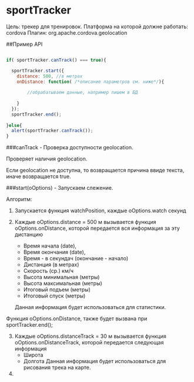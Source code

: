 # sportTracker

Цель: трекер для тренировок.
Платформа на которой должне работать: cordova
Плагин: org.apache.cordova.geolocation

##Пример API

``` javascript

if( sportTracker.canTrack() === true){

  sportTracker.start({
    distance: 500, //в метрах
    onDistance: function( /*описание параметров см. ниже*/){
        
        //обрабатываем данные, например пишем в БД
        
    } 
  });
  sportTracker.end();
  
}else{
  alert(sportTracker.canTrack());
}

```

###canTrack - Проверка доступности geolocation.

Проверяет наличия geolocation.

Если geolocation не доступна, то возвращается причина ввиде текста, иначе возвращается true.

###start(oOptions) - Запускаем слежение.

Алгоритм:
1. Запускается функция watchPosition, каждые oOptions.watch секунд
2. Каждые oOptions.distance = 500 м вызывается функция  oOptions.onDistance, которой передается вся информация за эту дистанцию
     - Время начала (date), 
     - Время окончания (date),
     - Время - в секундач (окончание - начало)
     - Дистанция (в метрах)
     - Скорость (ср.) км/ч
     - Высота минимальная (метры)
     - Высота максимальная (метры)
     - Итоговый подъем (метры)
     - Итоговый спуск (метры)
    
    Данная информация будет использоваться для статистики.

Функция oOptions.onDistance, также будет вызвана при sportTracker.end();
  
3. Каждые oOptions.distanceTrack = 30 м вызывается функция  oOptions.onDistanceTrack, которой передается следующая информация
     - Широта
     - Долгота
    Данная информация будет использоваться для рисования трека на карте.
4.  




